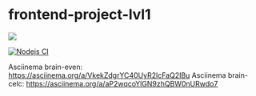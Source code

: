 # frontend-project-lvl1

<a href="https://codeclimate.com/github/AlexAMitrofanov/frontend-project-lvl1/maintainability"><img src="https://api.codeclimate.com/v1/badges/4c852f6e43e6a3065969/maintainability" /></a>

[![Nodejs CI](https://github.com/AlexAMitrofanov/frontend-project-lvl1/workflows/Nodejs%20CI/badge.svg)](https://github.com/AlexAMitrofanov/frontend-project-lvl1/actions)

Asciinema brain-even: https://asciinema.org/a/VkekZdgrYC40UyR2lcFaQ2IBu
Asciinema brain-celc: https://asciinema.org/a/aP2wqcoYlGN9zhQBW0nURwdo7

